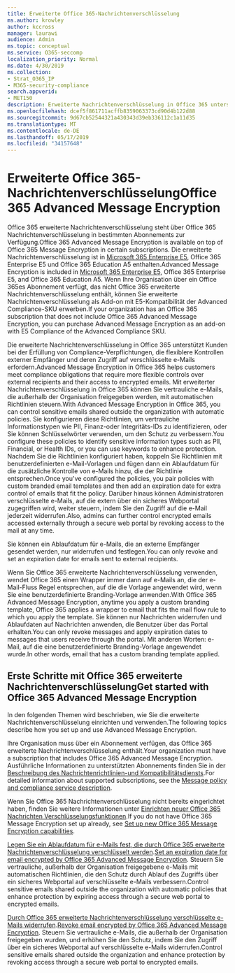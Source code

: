 ```yaml
---
title: Erweiterte Office 365-Nachrichtenverschlüsselung
ms.author: krowley
author: kccross
manager: laurawi
audience: Admin
ms.topic: conceptual
ms.service: O365-seccomp
localization_priority: Normal
ms.date: 4/30/2019
ms.collection:
- Strat_O365_IP
- M365-security-compliance
search.appverid:
- MET150
description: Erweiterte Nachrichtenverschlüsselung in Office 365 unterstützt Organisationen bei der Erfüllung Ihrer Compliance-Verpflichtungen, indem Administratoren das ablaufen und widerrufen des Zugriffs über ein Office 365-Webportal auf verschlüsselte e-Mails ermöglichen.
ms.openlocfilehash: dcef5f861711acffb8359063373cd90d4b122d88
ms.sourcegitcommit: 9d67cb52544321a430343d39eb336112c1a11d35
ms.translationtype: MT
ms.contentlocale: de-DE
ms.lasthandoff: 05/17/2019
ms.locfileid: "34157648"
---
```

# <a name="office-365-advanced-message-encryption"></a><span data-ttu-id="9f3bb-103">Erweiterte Office 365-Nachrichtenverschlüsselung</span><span class="sxs-lookup"><span data-stu-id="9f3bb-103">Office 365 Advanced Message Encryption</span></span>

<span data-ttu-id="9f3bb-104">Office 365 erweiterte Nachrichtenverschlüsselung steht über Office 365 Nachrichtenverschlüsselung in bestimmten Abonnements zur Verfügung.</span><span class="sxs-lookup"><span data-stu-id="9f3bb-104">Office 365 Advanced Message Encryption is available on top of Office 365 Message Encryption in certain subscriptions.</span></span> <span data-ttu-id="9f3bb-105">Die erweiterte Nachrichtenverschlüsselung ist in [Microsoft 365 Enterprise E5](https://www.microsoft.com/microsoft-365/enterprise/home), Office 365 Enterprise E5 und Office 365 Education A5 enthalten.</span><span class="sxs-lookup"><span data-stu-id="9f3bb-105">Advanced Message Encryption is included in [Microsoft 365 Enterprise E5](https://www.microsoft.com/microsoft-365/enterprise/home), Office 365 Enterprise E5, and Office 365 Education A5.</span></span> <span data-ttu-id="9f3bb-106">Wenn Ihre Organisation über ein Office 365es Abonnement verfügt, das nicht Office 365 erweiterte Nachrichtenverschlüsselung enthält, können Sie erweiterte Nachrichtenverschlüsselung als Add-on mit E5-Kompatibilität der Advanced Compliance-SKU erwerben.</span><span class="sxs-lookup"><span data-stu-id="9f3bb-106">If your organization has an Office 365 subscription that does not include Office 365 Advanced Message Encryption, you can purchase Advanced Message Encryption as an add-on with E5 Compliance of the Advanced Compliance SKU.</span></span>

<span data-ttu-id="9f3bb-107">Die erweiterte Nachrichtenverschlüsselung in Office 365 unterstützt Kunden bei der Erfüllung von Compliance-Verpflichtungen, die flexiblere Kontrollen externer Empfänger und deren Zugriff auf verschlüsselte e-Mails erfordern.</span><span class="sxs-lookup"><span data-stu-id="9f3bb-107">Advanced Message Encryption in Office 365 helps customers meet compliance obligations that require more flexible controls over external recipients and their access to encrypted emails.</span></span> <span data-ttu-id="9f3bb-108">Mit erweiterter Nachrichtenverschlüsselung in Office 365 können Sie vertrauliche e-Mails, die außerhalb der Organisation freigegeben werden, mit automatischen Richtlinien steuern.</span><span class="sxs-lookup"><span data-stu-id="9f3bb-108">With Advanced Message Encryption in Office 365, you can control sensitive emails shared outside the organization with automatic policies.</span></span> <span data-ttu-id="9f3bb-109">Sie konfigurieren diese Richtlinien, um vertrauliche Informationstypen wie PII, Finanz-oder Integritäts-IDs zu identifizieren, oder Sie können Schlüsselwörter verwenden, um den Schutz zu verbessern.</span><span class="sxs-lookup"><span data-stu-id="9f3bb-109">You configure these policies to identify sensitive information types such as PII, Financial, or Health IDs, or you can use keywords to enhance protection.</span></span> <span data-ttu-id="9f3bb-110">Nachdem Sie die Richtlinien konfiguriert haben, koppeln Sie Richtlinien mit benutzerdefinierten e-Mail-Vorlagen und fügen dann ein Ablaufdatum für die zusätzliche Kontrolle von e-Mails hinzu, die der Richtlinie entsprechen.</span><span class="sxs-lookup"><span data-stu-id="9f3bb-110">Once you've configured the policies, you pair policies with custom branded email templates and then add an expiration date for extra control of emails that fit the policy.</span></span> <span data-ttu-id="9f3bb-111">Darüber hinaus können Administratoren verschlüsselte e-Mails, auf die extern über ein sicheres Webportal zugegriffen wird, weiter steuern, indem Sie den Zugriff auf die e-Mail jederzeit widerrufen.</span><span class="sxs-lookup"><span data-stu-id="9f3bb-111">Also, admins can further control encrypted emails accessed externally through a secure web portal by revoking access to the mail at any time.</span></span>

<span data-ttu-id="9f3bb-112">Sie können ein Ablaufdatum für e-Mails, die an externe Empfänger gesendet werden, nur widerrufen und festlegen.</span><span class="sxs-lookup"><span data-stu-id="9f3bb-112">You can only revoke and set an expiration date for emails sent to external recipients.</span></span>

<span data-ttu-id="9f3bb-113">Wenn Sie Office 365 erweiterte Nachrichtenverschlüsselung verwenden, wendet Office 365 einen Wrapper immer dann auf e-Mails an, die der e-Mail-Fluss Regel entsprechen, auf die die Vorlage angewendet wird, wenn Sie eine benutzerdefinierte Branding-Vorlage anwenden.</span><span class="sxs-lookup"><span data-stu-id="9f3bb-113">With Office 365 Advanced Message Encryption, anytime you apply a custom branding template, Office 365 applies a wrapper to email that fits the mail flow rule to which you apply the template.</span></span> <span data-ttu-id="9f3bb-114">Sie können nur Nachrichten widerrufen und Ablaufdaten auf Nachrichten anwenden, die Benutzer über das Portal erhalten.</span><span class="sxs-lookup"><span data-stu-id="9f3bb-114">You can only revoke messages and apply expiration dates to messages that users receive through the portal.</span></span> <span data-ttu-id="9f3bb-115">Mit anderen Worten: e-Mail, auf die eine benutzerdefinierte Branding-Vorlage angewendet wurde.</span><span class="sxs-lookup"><span data-stu-id="9f3bb-115">In other words, email that has a custom branding template applied.</span></span>

## <a name="get-started-with-office-365-advanced-message-encryption"></a><span data-ttu-id="9f3bb-116">Erste Schritte mit Office 365 erweiterte Nachrichtenverschlüsselung</span><span class="sxs-lookup"><span data-stu-id="9f3bb-116">Get started with Office 365 Advanced Message Encryption</span></span>

<span data-ttu-id="9f3bb-117">In den folgenden Themen wird beschrieben, wie Sie die erweiterte Nachrichtenverschlüsselung einrichten und verwenden.</span><span class="sxs-lookup"><span data-stu-id="9f3bb-117">The following topics describe how you set up and use Advanced Message Encryption.</span></span>

<span data-ttu-id="9f3bb-118">Ihre Organisation muss über ein Abonnement verfügen, das Office 365 erweiterte Nachrichtenverschlüsselung enthält.</span><span class="sxs-lookup"><span data-stu-id="9f3bb-118">Your organization must have a subscription that includes Office 365 Advanced Message Encryption.</span></span> <span data-ttu-id="9f3bb-119">Ausführliche Informationen zu unterstützten Abonnements finden Sie in der [Beschreibung des Nachrichtenrichtlinien-und Kompatibilitätsdiensts](https://docs.microsoft.com/en-us/office365/servicedescriptions/exchange-online-service-description/message-policy-and-compliance).</span><span class="sxs-lookup"><span data-stu-id="9f3bb-119">For detailed information about supported subscriptions, see the [Message policy and compliance service description](https://docs.microsoft.com/en-us/office365/servicedescriptions/exchange-online-service-description/message-policy-and-compliance).</span></span>

<span data-ttu-id="9f3bb-120">Wenn Sie Office 365 Nachrichtenverschlüsselung nicht bereits eingerichtet haben, finden Sie weitere Informationen unter [Einrichten neuer Office 365 Nachrichten Verschlüsselungsfunktionen](set-up-new-message-encryption-capabilities.md).</span><span class="sxs-lookup"><span data-stu-id="9f3bb-120">If you do not have Office 365 Message Encryption set up already, see [Set up new Office 365 Message Encryption capabilities](set-up-new-message-encryption-capabilities.md).</span></span>

<span data-ttu-id="9f3bb-121">[Legen Sie ein Ablaufdatum für e-Mails fest, die durch Office 365 erweiterte Nachrichtenverschlüsselung verschlüsselt werden](ome-advanced-expiration.md).</span><span class="sxs-lookup"><span data-stu-id="9f3bb-121">[Set an expiration date for email encrypted by Office 365 Advanced Message Encryption](ome-advanced-expiration.md).</span></span> <span data-ttu-id="9f3bb-122">Steuern Sie vertrauliche, außerhalb der Organisation freigegebene e-Mails mit automatischen Richtlinien, die den Schutz durch Ablauf des Zugriffs über ein sicheres Webportal auf verschlüsselte e-Mails verbessern.</span><span class="sxs-lookup"><span data-stu-id="9f3bb-122">Control sensitive emails shared outside the organization with automatic policies that enhance protection by expiring access through a secure web portal to encrypted emails.</span></span>

<span data-ttu-id="9f3bb-123">[Durch Office 365 erweiterte Nachrichtenverschlüsselung verschlüsselte e-Mails widerrufen](revoke-ome-encrypted-mail.md).</span><span class="sxs-lookup"><span data-stu-id="9f3bb-123">[Revoke email encrypted by Office 365 Advanced Message Encryption](revoke-ome-encrypted-mail.md).</span></span> <span data-ttu-id="9f3bb-124">Steuern Sie vertrauliche e-Mails, die außerhalb der Organisation freigegeben wurden, und erhöhen Sie den Schutz, indem Sie den Zugriff über ein sicheres Webportal auf verschlüsselte e-Mails widerrufen.</span><span class="sxs-lookup"><span data-stu-id="9f3bb-124">Control sensitive emails shared outside the organization and enhance protection by revoking access through a secure web portal to encrypted emails.</span></span>  